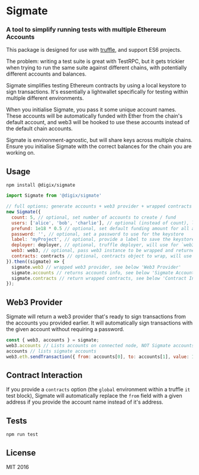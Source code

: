 # Sigmate

### A tool to simplify running tests with multiple Ethereum Accounts

This package is designed for use with [truffle](https://github.com/ConsenSys/truffle), and support ES6 projects.

The problem: writing a test suite is great with TestRPC, but it gets trickier when trying to run the same suite against different chains, with potentially different accounts and balances.

Sigmate simplifies testing Ethereum contracts by using a local keystore to sign transactions. It's essentially a lightwallet specifically for testing within multiple different environments.

When you initialise Sigmate, you pass it some unique account names. These accounts will be automatically funded with Ether from the chain's default account, and web3 will be hooked to use these accounts instead of the default chain accounts.

Sigmate is environment-agnostic, but will share keys across multiple chains. Ensure you initialise Sigmate with the correct balances for the chain you are working on.

## Usage

`npm install @digix/sigmate`

```javascript
import Sigmate from '@digix/sigmate'

// full options; generate accounts + web3 provider + wrapped contracts (in truffle environment)
new Sigmate({
  count: 5, // optional, set number of accounts to create / fund
  users: ['alice', 'bob', 'charlie'], // optional (instead of count), label accounts with user names
  prefund: 1e18 * 0.5 // optional, set default funding amount for all accounts
  password: '', // optional, set a password to use for the keystore
  label: 'myProject', // optional, provide a label to save the keystore, will be re-used between instantiations
  deployer: deployer, // optional, truffle deployer, will use for `web3` and `contracts`
  web3: web3, // optional, pass web3 instance to be wrapped and returned
  contracts: contracts // optional, contracts object to wrap, will use deployer or global (from truffle) if not set
}).then((sigmate) => {  
  sigmate.web3 // wrapped web3 provider, see below 'Web3 Provider'
  sigmate.accounts // returns accounts info, see below 'Sigmate Accounts'
  sigmate.contracts // return wrapped contracts, see below 'Contract Interaction'
});
```

## Web3 Provider

Sigmate will return a web3 provider that's ready to sign transactions from the accounts you provided earlier. It will automatically sign transactions with the given account without requiring a password.

```javascript
const { web3, accounts } = sigmate;
web3.accounts // Lists accounts on connected node, NOT Sigmate accounts
accounts // lists sigmate accounts
web3.eth.sendTransaction({ from: accounts[0], to: accounts[1], value: 10000000 });
```

## Contract Interaction

If you provide a `contracts` option (the `global` environment within a truffle `it` test block), Sigmate will automatically replace the `from` field with a given address if you provide the account name instead of it's address.

## Tests

`npm run test`

## License

MIT 2016
